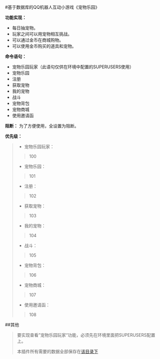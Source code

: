 #基于数据库的QQ机器人互动小游戏《宠物乐园》

**功能实现：**  
+ 每日抽宠物。
+ 玩家之间可以用宠物相互挑战。
+ 可以通过金币在商城购物。
+ 可以使用金币购买的道具和宠物。

**命令语句：**  
+ 宠物乐园玩家（此语句仅供在环境中配置的SUPERUSERS使用）
+ 宠物乐园
+ 注册
+ 获取宠物
+ 我的宠物
+ 战斗
+ 宠物背包
+ 宠物商城
+ 使用邀请函

**阻断：**
为了方便使用，全设置为阻断。

**优先级：**
>+ 宠物乐园玩家：
   > >100
>+ 宠物乐园：
   > >101
>+ 注册：
   > >102
>+ 获取宠物：
   > >103
>+ 我的宠物：
   > >104
>+ 战斗：
   > >105
>+ 宠物背包：
   > >106
>+ 宠物商城：
   > >107
>+ 使用邀请函：
   > >108

##其他
>要实现查看”宠物乐园玩家“功能，必须先在环境里面把SUPERUSERS配置上。
> 
>本插件所有需要的数据全部保存在[该目录下][1]
> 

[1]:.\\Bot_data\\My_zoom\\